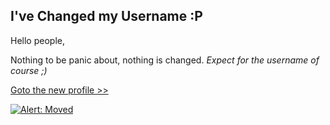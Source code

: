 I've Changed my Username :P
----

Hello people,

Nothing to be panic about, nothing is changed. *Expect for the username of course ;)*

[Goto the new profile >>](https://github.com/nirui)

[![Alert: Moved](https://github.com/niruix/niruix/raw/master/moved.png)](https://github.com/nirui)

